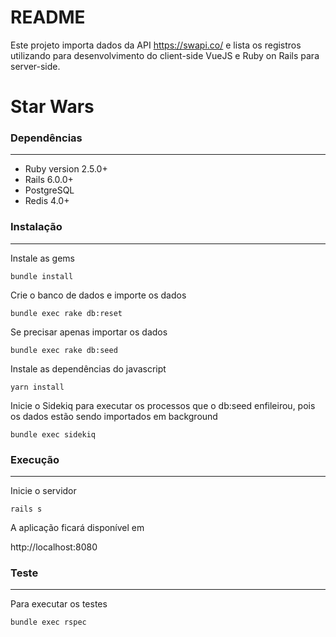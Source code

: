 # README

Este projeto importa dados da API https://swapi.co/ e lista os registros utilizando para desenvolvimento do client-side VueJS e Ruby on Rails para server-side.

# Star Wars

### Dependências
------------

- Ruby version 2.5.0+
- Rails 6.0.0+
- PostgreSQL
- Redis 4.0+

### Instalação
------------

Instale as gems

`bundle install`


Crie o banco de dados e importe os dados

`bundle exec rake db:reset`


Se precisar apenas importar os dados

`bundle exec rake db:seed`


Instale as dependências do javascript

`yarn install`


Inicie o Sidekiq para executar os processos que o db:seed enfileirou, pois os dados estão sendo importados em background

`bundle exec sidekiq`


### Execução
------------

Inicie o servidor

`rails s`

A aplicação ficará disponível em

http://localhost:8080


### Teste
------------

Para executar os testes

`bundle exec rspec`

